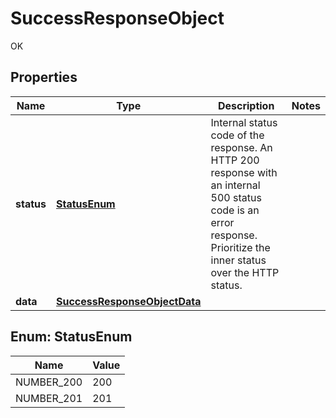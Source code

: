 

# SuccessResponseObject

OK

## Properties

| Name | Type | Description | Notes |
|------------ | ------------- | ------------- | -------------|
|**status** | [**StatusEnum**](#StatusEnum) | Internal status code of the response. An HTTP 200 response with an internal 500 status code is an error response. Prioritize the inner status over the HTTP status. |  |
|**data** | [**SuccessResponseObjectData**](SuccessResponseObjectData.md) |  |  |



## Enum: StatusEnum

| Name | Value |
|---- | -----|
| NUMBER_200 | 200 |
| NUMBER_201 | 201 |



